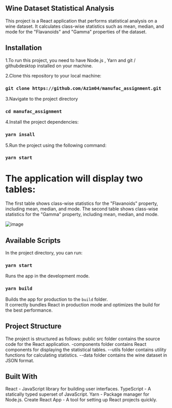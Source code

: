 ## Wine Dataset Statistical Analysis

This project is a React application that performs statistical analysis on a wine dataset. It calculates class-wise statistics such as mean, median, and mode for the "Flavanoids" and "Gamma" properties of the dataset.

## Installation
1.To run this project, you need to have Node.js , Yarn and git / githubdesktop installed on your machine.

2.Clone this repository to your local machine:
### `git clone https://github.com/Az1m04/manufac_assignment.git`

3.Navigate to the project directory
### `cd manufac_assignment`

4.Install the project dependencies:
### `yarn insall`

5.Run the project using the following command:
### `yarn start`


# The application will display two tables:

The first table shows class-wise statistics for the "Flavanoids" property, including mean, median, and mode.
The second table shows class-wise statistics for the "Gamma" property, including mean, median, and mode.


![image](https://github.com/Az1m04/manufac_assignment/assets/42888008/c76c3525-5b74-4383-b604-8c27cf660265)




## Available Scripts
In the project directory, you can run:
### `yarn start`

Runs the app in the development mode.
### `yarn build`

Builds the app for production to the `build` folder.\
It correctly bundles React in production mode and optimizes the build for the best performance.


## Project Structure
The project is structured as follows:
public
src                           folder contains the source code for the React application.
 -components                  folder contains React components for displaying the statistical tables.
 --utils                      folder contains utility functions for calculating statistics.
 --data                       folder contains the wine dataset in JSON format.



## Built With
React - JavaScript library for building user interfaces.
TypeScript - A statically typed superset of JavaScript.
Yarn - Package manager for Node.js.
Create React App - A tool for setting up React projects quickly.





